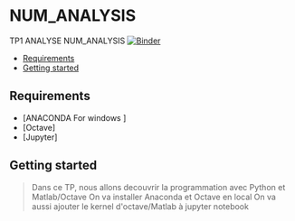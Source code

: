 # NUM_ANALYSIS
TP1 ANALYSE
 NUM_ANALYSIS
[![Binder](https://mybinder.org/badge_logo.svg)](https://mybinder.org/v2/gh/islem-go/NUM_ANALYSIS/HEAD?labpath=TP1_E.ipynb)

<!-- START doctoc generated TOC please keep comment here to allow auto update -->
<!-- DON'T EDIT THIS SECTION, INSTEAD RE-RUN doctoc TO UPDATE -->


- [Requirements](#requirements)
- [Getting started](#getting-started)




<!-- END doctoc generated TOC please keep comment here to allow auto update -->

## Requirements

* [ANACONDA For windows ]
* [Octave]
* [Jupyter]

## Getting started 
> Dans ce TP, nous allons decouvrir la programmation avec Python et Matlab/Octave
> On va installer Anaconda et Octave en local
> On va aussi ajouter le kernel d'octave/Matlab à jupyter notebook









